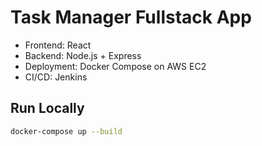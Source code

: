 
# Task Manager Fullstack App

- Frontend: React
- Backend: Node.js + Express
- Deployment: Docker Compose on AWS EC2
- CI/CD: Jenkins

## Run Locally

```bash
docker-compose up --build
```
